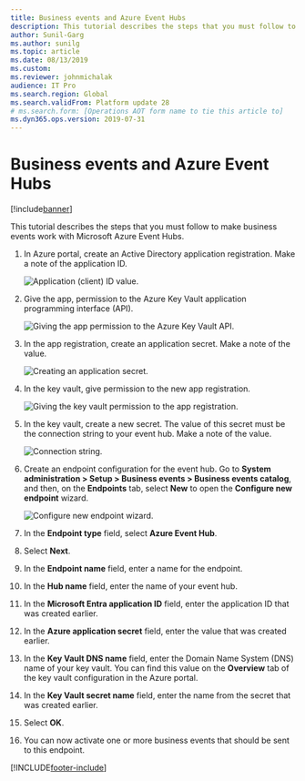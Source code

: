```yaml
---
title: Business events and Azure Event Hubs
description: This tutorial describes the steps that you must follow to make business events work with Microsoft Azure Event Hubs.
author: Sunil-Garg
ms.author: sunilg
ms.topic: article
ms.date: 08/13/2019
ms.custom: 
ms.reviewer: johnmichalak
audience: IT Pro
ms.search.region: Global
ms.search.validFrom: Platform update 28
# ms.search.form: [Operations AOT form name to tie this article to]
ms.dyn365.ops.version: 2019-07-31 
---
```


# Business events and Azure Event Hubs

[!include[banner](../../includes/banner.md)]

This tutorial describes the steps that you must follow to make business events work with Microsoft Azure Event Hubs.

1. In Azure portal, create an Active Directory application registration. Make a note of the application ID.

    ![Application (client) ID value.](../../media/BE_EH_aad.PNG)

2. Give the app, permission to the Azure Key Vault application programming interface (API).

    ![Giving the app permission to the Azure Key Vault API.](../../media/BE_EH_api.png)

3. In the app registration, create an application secret. Make a note of the value.

    ![Creating an application secret.](../../media/BE_EH_secret.jpg)

4. In the key vault, give permission to the new app registration.

    ![Giving the key vault permission to the app registration.](../../media/BE_EH_permission.jpg)

5. In the key vault, create a new secret. The value of this secret must be the connection string to your event hub. Make a note of the value.

    ![Connection string.](../../media/BE_EH_connectionstring.jpg)

6. Create an endpoint configuration for the event hub. Go to **System administration \> Setup \> Business events \> Business events catalog**, and then, on the **Endpoints** tab, select **New** to open the **Configure new endpoint** wizard.

    ![Configure new endpoint wizard.](../../media/BE_EH_endpointconfig.jpg)

7. In the **Endpoint type** field, select **Azure Event Hub**.
8. Select **Next**.
9. In the **Endpoint name** field, enter a name for the endpoint.
10. In the **Hub name** field, enter the name of your event hub.
11. In the **Microsoft Entra application ID** field, enter the application ID that was created earlier.
12. In the **Azure application secret** field, enter the value that was created earlier.
13. In the **Key Vault DNS name** field, enter the Domain Name System (DNS) name of your key vault. You can find this value on the **Overview** tab of the key vault configuration in the Azure portal.
14. In the **Key Vault secret name** field, enter the name from the secret that was created earlier.
15. Select **OK**.
16. You can now activate one or more business events that should be sent to this endpoint.


[!INCLUDE[footer-include](../../../../includes/footer-banner.md)]